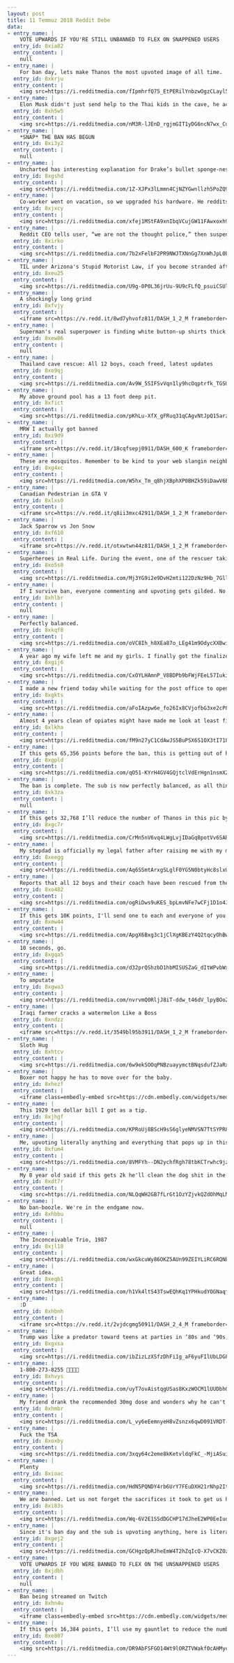 ```yaml
---
layout: post
title: 11 Temmuz 2018 Reddit Debe
data:
- entry_name: |
    VOTE UPWARDS IF YOU'RE STILL UNBANNED TO FLEX ON SNAPPENED USERS
  entry_id: 8xia82
  entry_content: |
    null
- entry_name: |
    For ban day, lets make Thanos the most upvoted image of all time.
  entry_id: 8xkrju
  entry_content: |
    <img src=https://i.redditmedia.com/fIpmhrfQ75_EtPERilYnbzwOgzCLayl51bsD7IslrpM.jpg?s=fb88abbc49d69454820f1f6280145d72 frameborder=0>
- entry_name: |
    Elon Musk didn't just send help to the Thai kids in the cave, he actually went there. He posted this image from inside the cave.
  entry_id: 8xh5w5
  entry_content: |
    <img src=https://i.redditmedia.com/nM3R-lJEnD_rgjmGIT1yDG6ncN7wx_CdU_Z-p5mmAE0.jpg?s=132a70a8c444e9e68cc8552f40ccb22c frameborder=0>
- entry_name: |
    *SNAP* THE BAN HAS BEGUN
  entry_id: 8xi3y2
  entry_content: |
    null
- entry_name: |
    Uncharted has interesting explanation for Drake’s bullet sponge-ness
  entry_id: 8xgshd
  entry_content: |
    <img src=https://i.redditmedia.com/1Z-XJPx3lLmmn4CjNZYGwnllzh5PoZQ9ruA9aS7Snus.jpg?s=4072e48302c991393f1af2c2efc9b0ec frameborder=0>
- entry_name: |
    Co-worker went on vacation, so we upgraded his hardware. He reddits so here's to him finding out before he gets back.
  entry_id: 8xjxcy
  entry_content: |
    <img src=https://i.redditmedia.com/xfej1MStFA9xnIbqVCujGW11FAwxoxh9IJL4gOQf-wU.jpg?s=89d27d801f7b4d961fa0fdd53634cb9a frameborder=0>
- entry_name: |
    Reddit CEO tells user, “we are not the thought police,” then suspends that user
  entry_id: 8xirko
  entry_content: |
    <img src=https://i.redditmedia.com/7b2xFelbF2PR9NWJTXNnGg7XnWhJpL0bKuTtqjdx4qQ.jpg?s=e2c5c70ff1ab7aca7e59a18d1dd30c52 frameborder=0>
- entry_name: |
    TIL under Arizona's Stupid Motorist Law, if you become stranded after driving through barricades to enter a flooded road, you will be charged for your emergency rescue.
  entry_id: 8xeu25
  entry_content: |
    <img src=https://i.redditmedia.com/U9g-0P0L36jrUu-9U9cFLfQ_psuiCSUlcZJS-BhkRk8.jpg?s=6d442c0187959779bdcdae49c1340828 frameborder=0>
- entry_name: |
    A shockingly long grind
  entry_id: 8xfvjy
  entry_content: |
    <iframe src=https://v.redd.it/8wd7yhvofz811/DASH_1_2_M frameborder=0></iframe>
- entry_name: |
    Superman's real superpower is finding white button-up shirts thick enough to hide a bright blue, red and yellow Superman logo underneath without showing through
  entry_id: 8xew86
  entry_content: |
    null
- entry_name: |
    Thailand cave rescue: All 12 boys, coach freed, latest updates
  entry_id: 8xo9qj
  entry_content: |
    <img src=https://i.redditmedia.com/Av9W_5SIFSvVqn1ly9hcOqptrfk_TGSU8Dr7_2PfbNU.jpg?s=3f3a0a2db2b3e690304f473dd8e7c80a frameborder=0>
- entry_name: |
    My above ground pool has a 13 foot deep pit.
  entry_id: 8xfict
  entry_content: |
    <img src=https://i.redditmedia.com/pKhLu-XfX_gFRuq31qCAgvNtJpQ15arzcW9Jz0xWNgk.jpg?s=f9aee3ab3b54e207257891dab4300eb3 frameborder=0>
- entry_name: |
    MRW I actually got banned
  entry_id: 8xi9d9
  entry_content: |
    <iframe src=https://v.redd.it/18cqfsepj0911/DASH_600_K frameborder=0></iframe>
- entry_name: |
    These are mosquitos. Remember to be kind to your web slangin neighbors.
  entry_id: 8xg4xc
  entry_content: |
    <img src=https://i.redditmedia.com/W5hx_Tm_q8hjXBphXP0BHZk59iDawV6BKznzfVhYpSA.jpg?s=14766c68d6e6c3982b4475319679e46d frameborder=0>
- entry_name: |
    Canadian Pedestrian in GTA V
  entry_id: 8xlxs0
  entry_content: |
    <iframe src=https://v.redd.it/q8ii3mxc42911/DASH_1_2_M frameborder=0></iframe>
- entry_name: |
    Jack Sparrow vs Jon Snow
  entry_id: 8xf610
  entry_content: |
    <iframe src=https://v.redd.it/otxwtwn44z811/DASH_1_2_M frameborder=0></iframe>
- entry_name: |
    Superheroes in Real Life. During the event, one of the rescuer taking a break. Glad to know that all the boys and coach have been rescued successfully.
  entry_id: 8xo5s8
  entry_content: |
    <img src=https://i.redditmedia.com/Mj3YG9i2e9DvH2mti122DzNz9Hb_7GllEZvmbaIAaYs.jpg?s=b9eced4d634fc54c6af0d2e43b352027 frameborder=0>
- entry_name: |
    If I survive ban, everyone commenting and upvoting gets gilded. No bamboozle!
  entry_id: 8xhlbr
  entry_content: |
    null
- entry_name: |
    Perfectly balanced.
  entry_id: 8xkqf8
  entry_content: |
    <img src=https://i.redditmedia.com/oVC8Ih_h8XEa87o_LEg41m9OdycXXBwiY59kKPfEv40.gif?fm=jpg&s=fd093aed7fdfb66562a06f14bab5297c frameborder=0>
- entry_name: |
    A year ago my wife left me and my girls. I finally got the finalized divorce papers in the mail today! That means I officially have custody of my two tiny monsters! I’ve also lost over 70lbs in the last year, working to get healthy and watch these two grow up. Haven’t been this happy in forever.
  entry_id: 8xgij6
  entry_content: |
    <img src=https://i.redditmedia.com/CxOYLHAmnP_V8BDPb9bFWjFEeL57IukiDmnP8j9uJVE.jpg?s=5c254e7b460dbdc5faa84f988949a415 frameborder=0>
- entry_name: |
    I made a new friend today while waiting for the post office to open after lunch. Meet Beverly.
  entry_id: 8xgkts
  entry_content: |
    <img src=https://i.redditmedia.com/aFoIAzpw6e_fo26Ix8CVjofbG3xe2cP8ugLLl5i4uFo.jpg?s=031e20b70bd5822d894cad9b98f9eefb frameborder=0>
- entry_name: |
    Almost 4 years clean of opiates might have made me look at least five years younger
  entry_id: 8xlkha
  entry_content: |
    <img src=https://i.redditmedia.com/fM9n27yC1CdAwJS5BuPSX6S1OX3tI718tgnMs8jRytk.jpg?s=4b008448813bc10a4772dffb13a95b1d frameborder=0>
- entry_name: |
    If this gets 65,356 points before the ban, this is getting out of hand.
  entry_id: 8xgpld
  entry_content: |
    <img src=https://i.redditmedia.com/qO51-KYrH4GV4GQjtclVdErHgn1nsmX2RNhMUpLgXd4.jpg?s=c6cbeea272b5ff4ccaf39886a474acb4 frameborder=0>
- entry_name: |
    The ban is complete. The sub is now perfectly balanced, as all things should be. Our Saviour Thanos would be proud.
  entry_id: 8xk3za
  entry_content: |
    null
- entry_name: |
    If this gets 32,768 I’ll reduce the number of Thanos in this pic by half... If I survive that ban, this is probably the last one fellas. There was no other way...
  entry_id: 8xgc7r
  entry_content: |
    <img src=https://i.redditmedia.com/CrMn5nV6vq4LWgLvjIDaGq8potVv6SARuQ5nNBBZoLg.jpg?s=dd63cbb4c59bd4d92559bb7f99ced957 frameborder=0>
- entry_name: |
    My stepdad is officially my legal father after raising me with my mom since I was 9 years old. He’s an amazing human. You’re never too old to be adopted!
  entry_id: 8xeegg
  entry_content: |
    <img src=https://i.redditmedia.com/Aq6SSmtArxgSLglF0YG5N0btyHc8slxU0foWTFtUg4U.jpg?s=7cdd8a795be37b264d8fee0cf048373a frameborder=0>
- entry_name: |
    Reports that all 12 boys and their coach have been rescued from the Tham Luang Cave
  entry_id: 8xo482
  entry_content: |
    <img src=https://i.redditmedia.com/ogRiDws9uKES_bpLmvNFe7wCFj1D1o4J72G57-564mM.jpg?s=328e1c642cfbaedecb19cb469a0da202 frameborder=0>
- entry_name: |
    If this gets 10K points, I'll send one to each and everyone of you
  entry_id: 8xmw44
  entry_content: |
    <img src=https://i.redditmedia.com/ApgX6Bxg3c1jClXgKBEzY4Q2tqcyOhBwfCn4udgBQiI.jpg?s=39d9f63521d6cff228f1797b8cbd439e frameborder=0>
- entry_name: |
    10 seconds, go.
  entry_id: 8xgqa5
  entry_content: |
    <img src=https://i.redditmedia.com/d32prQShzbD1hbMISUSZaG_dItWPvbWxF7tbN-fjvZQ.jpg?s=8771b85d5976c13a76cd4bd7b992929e frameborder=0>
- entry_name: |
    To amputate
  entry_id: 8xgwa3
  entry_content: |
    <img src=https://i.redditmedia.com/nvrvmQ0RljJ8iT-ddw_t46dV_lpyBOo2GKfGPsJel3E.jpg?s=83628dc4d90a78bcbcd69329f910eac8 frameborder=0>
- entry_name: |
    Iraqi farmer cracks a watermelon Like a Boss
  entry_id: 8xndzz
  entry_content: |
    <iframe src=https://v.redd.it/3549bl95b3911/DASH_1_2_M frameborder=0></iframe>
- entry_name: |
    Sloth Hug
  entry_id: 8xhtcv
  entry_content: |
    <img src=https://i.redditmedia.com/6w9ekSOOqPNBzuayymctBNqsdufZJaRx2TW22RpSUCA.jpg?s=f06ec5d70c26659a27b9474204c2e7b0 frameborder=0>
- entry_name: |
    Boxer not happy he has to move over for the baby.
  entry_id: 8xhezf
  entry_content: |
    <iframe class=embedly-embed src=https://cdn.embedly.com/widgets/media.html?src=https%3A%2F%2Fgfycat.com%2Fifr%2FBruisedPotableHammerheadshark&url=https%3A%2F%2Fgfycat.com%2FBruisedPotableHammerheadshark&image=https%3A%2F%2Fthumbs.gfycat.com%2FBruisedPotableHammerheadshark-size_restricted.gif&key=2aa3c4d5f3de4f5b9120b660ad850dc9&type=text%2Fhtml&schema=gfycat width=472 height=480 scrolling=no frameborder=0 allow=autoplay; fullscreen allowfullscreen></iframe>
- entry_name: |
    This 1929 ten dollar bill I got as a tip.
  entry_id: 8xjhgf
  entry_content: |
    <img src=https://i.redditmedia.com/KPRoUj8BScH9sS6glyeNMVSN7TtSYPR8vK2zZzu_Ixk.jpg?s=17b1ecc6245c54046209f5f011d2baa3 frameborder=0>
- entry_name: |
    Me, upvoting literally anything and everything that pops up in this sub
  entry_id: 8xfum4
  entry_content: |
    <img src=https://i.redditmedia.com/8VMFYh--DN2ychfRgh78tbKCTrwhc9jzGGL612FeVqA.jpg?s=75ea78906f4ec859af5667c808d8bf9c frameborder=0>
- entry_name: |
    My 8 year old said if this gets 2k he'll clean the dog shit in the backyard
  entry_id: 8xdt7r
  entry_content: |
    <img src=https://i.redditmedia.com/NLQqWH2GB7fLrGt1OzYZjvkQZdOhMqLNJDwEruPXStw.png?s=571b6e41c3e7bb2ae18d1236963dae03 frameborder=0>
- entry_name: |
    No ban-boozle. We're in the endgame now.
  entry_id: 8xhbbu
  entry_content: |
    null
- entry_name: |
    The Inconceivable Trio, 1987
  entry_id: 8xjl18
  entry_content: |
    <img src=https://i.redditmedia.com/wxGkcuWy86OKZ5AUn99ZEIYLiRC6RQNb4IrlOLXG7tE.jpg?s=4bb8feb21713796dc1499bb2d83f6974 frameborder=0>
- entry_name: |
    Great idea.
  entry_id: 8xeqb1
  entry_content: |
    <img src=https://i.redditmedia.com/h1Vk4ltS43TswEQhKq1YPHkudYOGNaqfpSZTauqMqpI.jpg?s=1d1fc50291506a31758984e0ae9a69e1 frameborder=0>
- entry_name: |
    :D
  entry_id: 8xhbnh
  entry_content: |
    <iframe src=https://v.redd.it/2vjdcgmg50911/DASH_2_4_M frameborder=0></iframe>
- entry_name: |
    Trump was like a predator toward teens at parties in ‘80s and ‘90s, says BBC report
  entry_id: 8xgxsa
  entry_content: |
    <img src=https://i.redditmedia.com/ibZizLzXSfzDhFi1g_aF6yuFIlUbLDGFAOOZi5E3FIA.jpg?s=7eac305f54c12131e983c5caa1bdf10e frameborder=0>
- entry_name: |
    1-800-273-8255 🎉🎊🎉🎊
  entry_id: 8xhvys
  entry_content: |
    <img src=https://i.redditmedia.com/uyT7ovAistqgUSas8KxzWOCM1lUUDbh0rju8o548hR4.jpg?s=fe24b3fdf5c79c02a41ba8ca09aa609c frameborder=0>
- entry_name: |
    My friend drank the recommended 30mg dose and wonders why he can't move right now.
  entry_id: 8xhmbr
  entry_content: |
    <img src=https://i.redditmedia.com/L_vy6eEemnyeH8vZsnzx6qwD091VRDT-IcBWtCdLpY0.jpg?s=5e9f3e72b969c9e593aa986a2a76e300 frameborder=0>
- entry_name: |
    Fuck the TSA
  entry_id: 8xoxby
  entry_content: |
    <img src=https://i.redditmedia.com/3xqy64c2eme8kKetvldqFkC_-MjiASuiWGZ_BPveD1o.jpg?s=60c26f62b1dbf0484708908e4a4f018e frameborder=0>
- entry_name: |
    Plenty
  entry_id: 8xioac
  entry_content: |
    <img src=https://i.redditmedia.com/HdN5PQNDY4rb6UrY7FEuDXH21rNhp2ItZvjf4jtbB-Y.png?s=ae0d4f9e362104de2f2a353cbedecedc frameborder=0>
- entry_name: |
    We are banned. Let us not forget the sacrifices it took to get us here
  entry_id: 8xi83s
  entry_content: |
    <img src=https://i.redditmedia.com/Wq-6V2E1SSdDGCHP17dJheE2WP0EeIuqMYHsnHPXHY0.jpg?s=fbe77d253742dd6f86b12695dc8e1e74 frameborder=0>
- entry_name: |
    Since it's ban day and the sub is upvoting anything, here is literally a picture of nothing.
  entry_id: 8xgej2
  entry_content: |
    <img src=https://i.redditmedia.com/GCHgzQpRJheEmW4T2hZqIcQ-X7vCKZOzwRVVG2IG6EA.jpg?s=7ed1232e559302408372220e4008d74b frameborder=0>
- entry_name: |
    VOTE UPWARDS IF YOU WERE BANNED TO FLEX ON THE UNSNAPPENED USERS
  entry_id: 8xjdbh
  entry_content: |
    null
- entry_name: |
    Ban being streamed on Twitch
  entry_id: 8xhn4u
  entry_content: |
    <iframe class=embedly-embed src=https://cdn.embedly.com/widgets/media.html?src=https%3A%2F%2Fplayer.twitch.tv%2F%3Fchannel%3Dreddit%26autoplay%3Dfalse&url=https%3A%2F%2Fwww.twitch.tv%2Freddit&image=https%3A%2F%2Fstatic-cdn.jtvnw.net%2Fjtv_user_pictures%2Freddit-profile_image-2d1f62565f78224e-300x300.png&key=522baf40bd3911e08d854040d3dc5c07&type=text%2Fhtml&schema=twitch width=600 height=366 scrolling=no frameborder=0 allow=autoplay; fullscreen allowfullscreen></iframe>
- entry_name: |
    If this gets 16,384 points, I’ll use my gauntlet to reduce the number of Thanos in this pic by half..
  entry_id: 8xe807
  entry_content: |
    <img src=https://i.redditmedia.com/DR9AbFSFGO14Wt9lORZTVWakf0cAHMycPpxEFXtgYcQ.jpg?s=af9430d715d446969d0eb531266aa449 frameborder=0>
---
```

